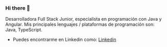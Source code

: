 ### Hi there 👋

Desarrolladora Full Stack Junior, especialista en programación con Java y Angular.
 Mis principales lenguajes / plataformas de programación son: Java, TypeScript.
 
 - Puedes encontrarme en Linkedin como:  [Linkedin](https://www.linkedin.com/in/lorena-ramirez-serrano/)
